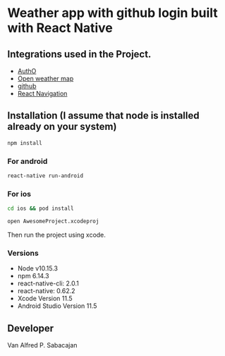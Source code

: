 # Weather app with github login built with React Native

## Integrations used in the Project.
- [AuthO](https://auth0.com)
- [Open weather map](https://openweathermap.org/api)
- [github](https://developer.github.com/)
- [React Navigation](https://reactnavigation.org)

## Installation (I assume that node is installed already on your system)
```bash
npm install
```
### For android
```bash
react-native run-android
```
### For ios
```bash
cd ios && pod install

open AwesomeProject.xcodeproj
```
 Then run the project using xcode.

### Versions
- Node v10.15.3 
- npm 6.14.3
- react-native-cli: 2.0.1
- react-native: 0.62.2
- Xcode Version 11.5
- Android Studio Version 11.5

## Developer
Van Alfred P. Sabacajan

